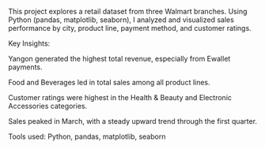 This project explores a retail dataset from three Walmart branches. Using Python (pandas, matplotlib, seaborn), I analyzed and visualized sales performance by city, product line, payment method, and customer ratings.

Key Insights:

Yangon generated the highest total revenue, especially from Ewallet payments.

Food and Beverages led in total sales among all product lines.

Customer ratings were highest in the Health & Beauty and Electronic Accessories categories.

Sales peaked in March, with a steady upward trend through the first quarter.

Tools used: Python, pandas, matplotlib, seaborn
